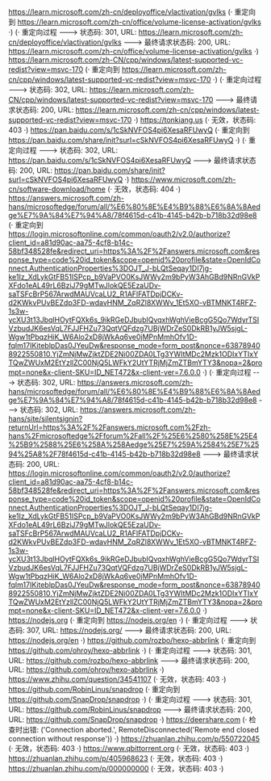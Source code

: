 https://learn.microsoft.com/zh-cn/deployoffice/vlactivation/gvlks (· 重定向到 https://learn.microsoft.com/zh-cn/office/volume-license-activation/gvlks ·)
(· 重定向过程 ---> 状态码: 301, URL: https://learn.microsoft.com/zh-cn/deployoffice/vlactivation/gvlks ---> 最终请求状态码: 200, URL: https://learn.microsoft.com/zh-cn/office/volume-license-activation/gvlks ·)
https://learn.microsoft.com/zh-CN/cpp/windows/latest-supported-vc-redist?view=msvc-170 (· 重定向到 https://learn.microsoft.com/zh-cn/cpp/windows/latest-supported-vc-redist?view=msvc-170 ·)
(· 重定向过程 ---> 状态码: 302, URL: https://learn.microsoft.com/zh-CN/cpp/windows/latest-supported-vc-redist?view=msvc-170 ---> 最终请求状态码: 200, URL: https://learn.microsoft.com/zh-cn/cpp/windows/latest-supported-vc-redist?view=msvc-170 ·)
https://tonkiang.us (· 无效，状态码: 403 ·)
https://pan.baidu.com/s/1cSkNVFOS4pi6XesaRFUwyQ (· 重定向到 https://pan.baidu.com/share/init?surl=cSkNVFOS4pi6XesaRFUwyQ ·)
(· 重定向过程 ---> 状态码: 302, URL: https://pan.baidu.com/s/1cSkNVFOS4pi6XesaRFUwyQ ---> 最终请求状态码: 200, URL: https://pan.baidu.com/share/init?surl=cSkNVFOS4pi6XesaRFUwyQ ·)
https://www.microsoft.com/zh-cn/software-download/home (· 无效，状态码: 404 ·)
https://answers.microsoft.com/zh-hans/microsoftedge/forum/all/%E6%80%8E%E4%B9%88%E6%8A%8Aedge%E7%9A%84%E7%94%A8/78f4615d-c41b-4145-b42b-b718b32d98e8 (· 重定向到 https://login.microsoftonline.com/common/oauth2/v2.0/authorize?client_id=a81d90ac-aa75-4cf8-b14c-58bf348528fe&redirect_uri=https%3A%2F%2Fanswers.microsoft.com&response_type=code%20id_token&scope=openid%20profile&state=OpenIdConnect.AuthenticationProperties%3DOJT_J-bLQtSeqay1DI7jg-ke1Iz_XdLykGtFB51ISPcp_b9VaPVO0KsJWWy2m9bPyW3AhGBd9NRnGVkPXFdo1eAL49rL6BziJ79gMTwJlokQE5EzaUDv-saTSFcBrP567ArwdMAUVcaLU2_R1AFlFATDpjDCKv-d2KWkvPUvBEZdp3FD-wdavHNM_ZqRZl8XWWv_1Et5XO-vBTMNKT4RFZ-1s3w-ycXU3t13JbqlHOytFQXk6s_9ikRGeDJbubIQvqxhWghVieBcgG5Qo7WdyrTSIVzbudJK6esVqL7FJJFHZu73QqtVQFdzg7UBjWDrZeS0DkRB1yJW5sjgL-Wgw1tPbqzHiK_W6Alo2xD8jWkAq6ve0jMPnMmhOfv1D-fqIm17IKiteblpDas0JYeuDw&response_mode=form_post&nonce=638789408922550810.YjZmNjMwZjktZDE2Ni00ZDA0LTg3YWItMDc2Mzk1ODIxYTIxYTQwZWUxM2EtYzllZC00NjQ5LWFkY2UtYTRjMjZmZTBmYTY3&nopa=2&prompt=none&x-client-SKU=ID_NET472&x-client-ver=7.6.0.0 ·)
(· 重定向过程 ---> 状态码: 302, URL: https://answers.microsoft.com/zh-hans/microsoftedge/forum/all/%E6%80%8E%E4%B9%88%E6%8A%8Aedge%E7%9A%84%E7%94%A8/78f4615d-c41b-4145-b42b-b718b32d98e8 ---> 状态码: 302, URL: https://answers.microsoft.com/zh-hans/site/silentsignin?returnUrl=https%3A%2F%2Fanswers.microsoft.com%2Fzh-hans%2Fmicrosoftedge%2Fforum%2Fall%2F%25E6%2580%258E%25E4%25B9%2588%25E6%258A%258Aedge%25E7%259A%2584%25E7%2594%25A8%2F78f4615d-c41b-4145-b42b-b718b32d98e8 ---> 最终请求状态码: 200, URL: https://login.microsoftonline.com/common/oauth2/v2.0/authorize?client_id=a81d90ac-aa75-4cf8-b14c-58bf348528fe&redirect_uri=https%3A%2F%2Fanswers.microsoft.com&response_type=code%20id_token&scope=openid%20profile&state=OpenIdConnect.AuthenticationProperties%3DOJT_J-bLQtSeqay1DI7jg-ke1Iz_XdLykGtFB51ISPcp_b9VaPVO0KsJWWy2m9bPyW3AhGBd9NRnGVkPXFdo1eAL49rL6BziJ79gMTwJlokQE5EzaUDv-saTSFcBrP567ArwdMAUVcaLU2_R1AFlFATDpjDCKv-d2KWkvPUvBEZdp3FD-wdavHNM_ZqRZl8XWWv_1Et5XO-vBTMNKT4RFZ-1s3w-ycXU3t13JbqlHOytFQXk6s_9ikRGeDJbubIQvqxhWghVieBcgG5Qo7WdyrTSIVzbudJK6esVqL7FJJFHZu73QqtVQFdzg7UBjWDrZeS0DkRB1yJW5sjgL-Wgw1tPbqzHiK_W6Alo2xD8jWkAq6ve0jMPnMmhOfv1D-fqIm17IKiteblpDas0JYeuDw&response_mode=form_post&nonce=638789408922550810.YjZmNjMwZjktZDE2Ni00ZDA0LTg3YWItMDc2Mzk1ODIxYTIxYTQwZWUxM2EtYzllZC00NjQ5LWFkY2UtYTRjMjZmZTBmYTY3&nopa=2&prompt=none&x-client-SKU=ID_NET472&x-client-ver=7.6.0.0 ·)
https://nodejs.org (· 重定向到 https://nodejs.org/en ·)
(· 重定向过程 ---> 状态码: 307, URL: https://nodejs.org/ ---> 最终请求状态码: 200, URL: https://nodejs.org/en ·)
https://github.com/rozbo/hexo-abbrlink (· 重定向到 https://github.com/ohroy/hexo-abbrlink ·)
(· 重定向过程 ---> 状态码: 301, URL: https://github.com/rozbo/hexo-abbrlink ---> 最终请求状态码: 200, URL: https://github.com/ohroy/hexo-abbrlink ·)
https://www.zhihu.com/question/34541107 (· 无效，状态码: 403 ·)
https://github.com/RobinLinus/snapdrop (· 重定向到 https://github.com/SnapDrop/snapdrop ·)
(· 重定向过程 ---> 状态码: 301, URL: https://github.com/RobinLinus/snapdrop ---> 最终请求状态码: 200, URL: https://github.com/SnapDrop/snapdrop ·)
https://deershare.com (· 检查时出错: ('Connection aborted.', RemoteDisconnected('Remote end closed connection without response')) ·)
https://zhuanlan.zhihu.com/p/550722045 (· 无效，状态码: 403 ·)
https://www.qbittorrent.org (· 无效，状态码: 403 ·)
https://zhuanlan.zhihu.com/p/405968623 (· 无效，状态码: 403 ·)
https://zhuanlan.zhihu.com/p/000000000 (· 无效，状态码: 403 ·)
